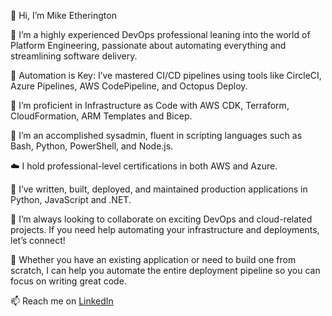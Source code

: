 👋 Hi, I’m Mike Etherington
  
👀 I’m a highly experienced DevOps professional leaning into the world of Platform Engineering, passionate about automating everything and streamlining software delivery.
 
🔑 Automation is Key: I’ve mastered CI/CD pipelines using tools like CircleCI, Azure Pipelines, AWS CodePipeline, and Octopus Deploy.
 
🧱 I’m proficient in Infrastructure as Code with AWS CDK, Terraform, CloudFormation, ARM Templates and Bicep.
 
🌲 I’m an accomplished sysadmin, fluent in scripting languages such as Bash, Python, PowerShell, and Node.js.
  
☁️ I hold professional-level certifications in both AWS and Azure.
  
🌱 I’ve written, built, deployed, and maintained production applications in Python, JavaScript and .NET.
  
💞️ I’m always looking to collaborate on exciting DevOps and cloud-related projects. If you need help automating your infrastructure and deployments, let’s connect!
  
🔨 Whether you have an existing application or need to build one from scratch, I can help you automate the entire deployment pipeline so you can focus on writing great code.
  
📫 Reach me on [LinkedIn](https://www.linkedin.com/in/mike-etherington/)
